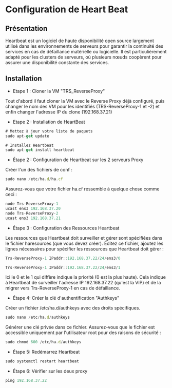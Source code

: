 # **Configuration de Heart Beat**

## **Présentation**
Heartbeat est un logiciel de haute disponibilité open source largement utilisé dans les environnements de serveurs pour garantir la continuité des services en cas de défaillance matérielle ou logicielle. Il est particulièrement adapté pour les clusters de serveurs, où plusieurs nœuds coopèrent pour assurer une disponibilité constante des services.

## **Installation**

- Etape 1 : Cloner la VM "TRS_ReverseProxy" 

Tout d'abord il faut cloner la VM avec le Reverse Proxy déjà configuré, puis changer le nom des VM pour les identifiés (TRS-ReverseProxy-1 et -2) et enfin changer l'adresse IP du clone (192.168.37.21)

- Etape 2 : Installation de HeartBeat

```js
# Mettez à jour votre liste de paquets
sudo apt-get update

# Installez Heartbeat
sudo apt-get install heartbeat
```

- Étape 2 : Configuration de Heartbeat sur les 2 serveurs Proxy

Créer l'un des fichiers de conf :

```js
sudo nano /etc/ha.d/ha.cf
```

Assurez-vous que votre fichier ha.cf ressemble à quelque chose comme ceci :

```js
node Trs-ReverseProxy-1
ucast ens3 192.168.37.20
node Trs-ReverseProxy-2
ucast ens3 192.168.37.21
```

- Étape 3 : Configuration des Ressources Heartbeat

Les ressources que Heartbeat doit surveiller et gérer sont spécifiées dans le fichier haresources (que vous devez créer). Éditez ce fichier, ajoutez les lignes nécessaires pour spécifier les ressources que Heartbeat doit gérer :

```js
Trs-ReverseProxy-1 IPaddr::192.168.37.22/24/ens3/0
```

```js
Trs-ReverseProxy-1 IPaddr::192.168.37.22/24/ens3/1
```

Ici le 0 et le 1 qui diffère indique la priorité (0 est la plus haute).
Cela indique à Heartbeat de surveiller l'adresse IP 192.168.37.22 (qu'est la VIP) et de la migrer vers Trs-ReverseProxy-1 en cas de défaillance.

- Étape 4: Créer la clé d'authentification "Authkeys"

Créer un fichier /etc/ha.d/authkeys avec des droits spécifiques.

```js
sudo nano /etc/ha.d/authkeys
```

Générer une clé privée dans ce fichier.
Assurez-vous que le fichier est accessible uniquement par l'utilisateur root pour des raisons de sécurité :

```js
sudo chmod 600 /etc/ha.d/authkeys
```

- Étape 5: Redémarrez Heartbeat

```js
sudo systemctl restart heartbeat
```

- Étape 6: Vérifier sur les deux proxy 

```js
ping 192.168.37.22
```

